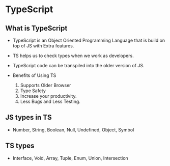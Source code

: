 # TypeScript

## What is TypeScript
- TypeScript is an Object Oriented Programming Language that is build on top of JS with Extra features.
- TS helps us to check types when we work as developers.

- TypeScript code can be transpiled into the older version of JS.

- Benefits of Using TS
  1. Supports Older Browser
  2. Type Safety
  3. Increase your productivity.
  4. Less Bugs and Less Testing.


## JS types in TS
- Number, String, Boolean, Null, Undefined, Object, Symbol

## TS types
- Interface, Void, Array, Tuple, Enum, Union, Intersection



